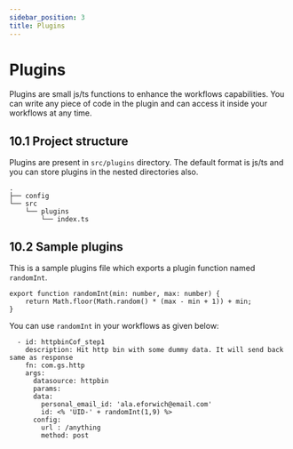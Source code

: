 ```yaml
---
sidebar_position: 3
title: Plugins
---
```


# Plugins

Plugins are small js/ts functions to enhance the workflows capabilities. You can write any piece of code in the plugin and can access it inside your workflows at any time.

## 10.1 Project structure
Plugins are present in `src/plugins` directory. The default format is js/ts and you can store plugins in the nested directories also.
```
.
├── config
└── src
    └── plugins
        └── index.ts
```

## 10.2 Sample plugins
This is a sample plugins file which exports a plugin function named `randomInt`.
```
export function randomInt(min: number, max: number) {
    return Math.floor(Math.random() * (max - min + 1)) + min;
}
```

You can use `randomInt` in your workflows as given below:
```
  - id: httpbinCof_step1
    description: Hit http bin with some dummy data. It will send back same as response
    fn: com.gs.http
    args:
      datasource: httpbin
      params:
      data:
        personal_email_id: 'ala.eforwich@email.com'
        id: <% 'UID-' + randomInt(1,9) %>
      config:
        url : /anything
        method: post
```
